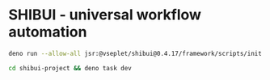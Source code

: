 # SHIBUI - universal workflow automation

```sh
deno run --allow-all jsr:@vseplet/shibui@0.4.17/framework/scripts/init
```

```sh
cd shibui-project && deno task dev
```
